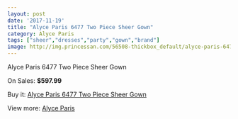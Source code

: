 ```yaml
---
layout: post
date: '2017-11-19'
title: "Alyce Paris 6477 Two Piece Sheer Gown"
category: Alyce Paris
tags: ["sheer","dresses","party","gown","brand"]
image: http://img.princessan.com/56508-thickbox_default/alyce-paris-6477-two-piece-sheer-gown.jpg
---
```

Alyce Paris 6477 Two Piece Sheer Gown

On Sales: **$597.99**
<a href="https://www.princessan.com/en/alyce-paris/9425-alyce-paris-6477-two-piece-sheer-gown.html"><amp-img layout="responsive" width="600" height="600" src="//img.princessan.com/56508-thickbox_default/alyce-paris-6477-two-piece-sheer-gown.jpg" alt="Alyce Paris 6477 Two Piece Sheer Gown 0" /></a>
<a href="https://www.princessan.com/en/alyce-paris/9425-alyce-paris-6477-two-piece-sheer-gown.html"><amp-img layout="responsive" width="600" height="600" src="//img.princessan.com/56509-thickbox_default/alyce-paris-6477-two-piece-sheer-gown.jpg" alt="Alyce Paris 6477 Two Piece Sheer Gown 1" /></a>

Buy it: [Alyce Paris 6477 Two Piece Sheer Gown](https://www.princessan.com/en/alyce-paris/9425-alyce-paris-6477-two-piece-sheer-gown.html "Alyce Paris 6477 Two Piece Sheer Gown")

View more: [Alyce Paris](https://www.princessan.com/en/210-alyce-paris "Alyce Paris")
